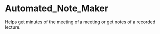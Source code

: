 # Automated_Note_Maker

Helps get minutes of the meeting of a meeting or get notes of a recorded lecture.
